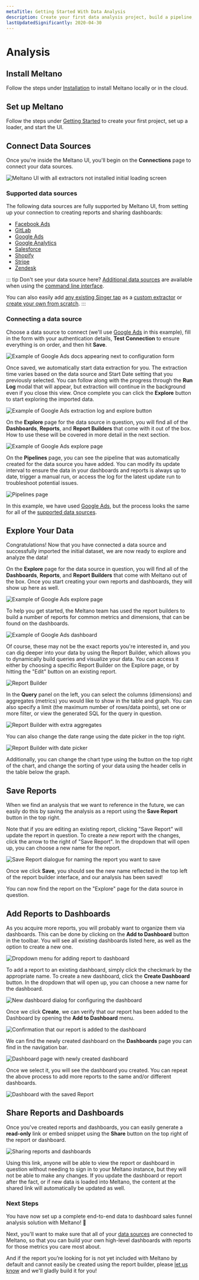 ```yaml
---
metaTitle: Getting Started With Data Analysis
description: Create your first data analysis project, build a pipeline, and analyze your data after installing Meltano.
lastUpdatedSignificantly: 2020-04-30
---
```


# Analysis

## Install Meltano

Follow the steps under [Installation](/docs/installation.html) to install Meltano locally or in the cloud.

## Set up Meltano

Follow the steps under [Getting Started](/docs/getting-started.html) to create your first project, set up a loader, and start the UI.

## Connect Data Sources

Once you're inside the Meltano UI, you'll begin on the **Connections** page to connect your data sources.

![Meltano UI with all extractors not installed initial loading screen](/images/getting-started-guide/1-connections.png)

### Supported data sources

The following data sources are fully supported by Meltano UI, from setting up your connection to creating reports and sharing dashboards:

* [Facebook Ads](/plugins/extractors/facebook.html)
* [GitLab](/plugins/extractors/gitlab.html)
* [Google Ads](/plugins/extractors/adwords.html)
* [Google Analytics](/plugins/extractors/google-analytics.html)
* [Salesforce](/plugins/extractors/salesforce.html)
* [Shopify](/plugins/extractors/shopify.html)
* [Stripe](/plugins/extractors/stripe.html)
* [Zendesk](/plugins/extractors/zendesk.html)

::: tip Don't see your data source here?
[Additional data sources](/plugins/extractors/) are available when using the [command line interface](/docs/command-line-interface.html).

You can also easily add [any existing Singer tap](https://www.singer.io/#taps) as a [custom extractor](/#meltano-add) or [create your own from scratch](/tutorials/create-a-custom-extractor.html).
:::

### Connecting a data source

Choose a data source to connect (we'll use [Google Ads](/plugins/extractors/adwords.html) in this example), fill in the form with your authentication details, **Test Connection** to ensure everything is on order, and then hit **Save**.

![Example of Google Ads docs appearing next to configuration form](/images/getting-started-guide/2-connection-setup-populated.png)

Once saved, we automatically start data extraction for you. The extraction time varies based on the data source and Start Date setting that you previously selected. You can follow along with the progress through the **Run Log** modal that will appear, but extraction will continue in the background even if you close this view. Once complete you can click the **Explore** button to start exploring the imported data.

![Example of Google Ads extraction log and explore button](/images/getting-started-guide/3-run-log-complete.png)

On the **Explore** page for the data source in question, you will find all of the **Dashboards**, **Reports**, and **Report Builders** that come with it out of the box. How to use these will be covered in more detail in the next section.

![Example of Google Ads explore page](/images/getting-started-guide/4-explore.png)

On the **Pipelines** page, you can see the pipeline that was automatically created for the data source you have added. You can modify its update interval to ensure the data in your dashboards and reports is always up to date, trigger a manual run, or access the log for the latest update run to troubleshoot potential issues.

![Pipelines page](/images/getting-started-guide/5-pipelines.png)

In this example, we have used [Google Ads](/plugins/extractors/adwords.html), but the process looks the same for all of the [supported data sources](#supported-data-sources).

## Explore Your Data

Congratulations! Now that you have connected a data source and successfully imported the initial dataset, we are now ready to explore and analyze the data!

On the **Explore** page for the data source in question, you will find all of the **Dashboards**, **Reports**, and **Report Builders** that come with Meltano out of the box. Once you start creating your own reports and dashboards, they will show up here as well.

![Example of Google Ads explore page](/images/getting-started-guide/4-explore.png)

To help you get started, the Meltano team has used the report builders to build a number of reports for common metrics and dimensions, that can be found on the dashboards.

![Example of Google Ads dashboard](/images/getting-started-guide/6-default-dashboard.png)

Of course, these may not be the exact reports you're interested in, and you can dig deeper into your data by using the Report Builder, which allows you to dynamically build queries and visualize your data. You can access it either by choosing a specific Report Builder on the Explore page, or by hitting the "Edit" button on an existing report.

![Report Builder](/images/getting-started-guide/7-report-builder.png)

In the **Query** panel on the left, you can select the columns (dimensions) and aggregates (metrics) you would like to show in the table and graph. You can also specify a limit (the maximum number of rows/data points), set one or more filter, or view the generated SQL for the query in question.

![Report Builder with extra aggregates](/images/getting-started-guide/8-report-builder-modified.png)

You can also change the date range using the date picker in the top right.

![Report Builder with date picker](/images/getting-started-guide/9-report-builder-date-picker.png)

Additionally, you can change the chart type using the button on the top right of the chart, and change the sorting of your data using the header cells in the table below the graph.

## Save Reports

When we find an analysis that we want to reference in the future, we can easily do this by saving the analysis as a report using the **Save Report** button in the top right.

Note that if you are editing an existing report, clicking "Save Report" will update the report in question. To create a _new_ report with the changes, click the arrow to the right of "Save Report". In the dropdown that will open up, you can choose a new name for the report.

![Save Report dialogue for naming the report you want to save](/images/getting-started-guide/10-report-builder-save-as.png)

Once we click **Save**, you should see the new name reflected in the top left of the report builder interface, and our analysis has been saved!

You can now find the report on the "Explore" page for the data source in question.

## Add Reports to Dashboards

As you acquire more reports, you will probably want to organize them via dashboards. This can be done by clicking on the **Add to Dashboard** button in the toolbar. You will see all existing dashboards listed here, as well as the option to create a new one.

![Dropdown menu for adding report to dashboard](/images/getting-started-guide/11-report-builder-add-to-dashboard.png)

To add a report to an existing dashboard, simply click the checkmark by the appropriate name. To create a new dashboard, click the **Create Dashboard** button. In the dropdown that will open up, you can choose a new name for the dashboard.

![New dashboard dialog for configuring the dashboard](/images/getting-started-guide/12-report-builder-create-dashboard.png)

Once we click **Create**, we can verify that our report has been added to the Dashboard by opening the **Add to Dashboard** menu.

![Confirmation that our report is added to the dashboard](/images/getting-started-guide/13-report-builder-dashboard-saved.png)

We can find the newly created dashboard on the **Dashboards** page you can find in the navigation bar.

![Dashboard page with newly created dashboard](/images/getting-started-guide/14-dashboards.png)

Once we select it, you will see the dashboard you created. You can repeat the above process to add more reports to the same and/or different dashboards.

![Dashboard with the saved Report](/images/getting-started-guide/15-overview-dashboard.png)

## Share Reports and Dashboards

Once you've created reports and dashboards, you can easily generate a **read-only** link or embed snippet using the **Share** button on the top right of the report or dashboard.

![Sharing reports and dashboards](/images/getting-started-guide/16-share-dashboard.png)

Using this link, anyone will be able to view the report or dashboard in question without needing to sign in to your Meltano instance, but they will not be able to make any changes. If you update the dashboard or report after the fact, or if new data is loaded into Meltano, the content at the shared link will automatically be updated as well.

### Next Steps

You have now set up a complete end-to-end data to dashboard sales funnel analysis solution with Meltano! 🎉

Next, you'll want to make sure that all of your [data sources](#supported-data-sources) are connected to Meltano, so that you can build your own high-level dashboards with reports for those metrics you care most about.

And if the report you’re looking for is not yet included with Meltano by default and cannot easily be created using the report builder, please [let us know](/docs/getting-help.html) and we'll gladly build it for you!
